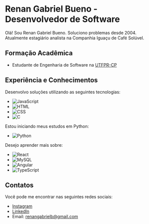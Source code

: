 # Renan Gabriel Bueno - Desenvolvedor de Software

Olá! Sou Renan Gabriel Bueno.
Soluciono problemas desde 2004.
Atualmente estagiário analista na Companhia Iguaçu de Café Solúvel.

## Formação Acadêmica
- Estudante de Engenharia de Software na [UTFPR-CP](https://www.utfpr.edu.br/)

## Experiência e Conhecimentos
Desenvolvo soluções utilizando as seguintes tecnologias:
- ![JavaScript](https://img.shields.io/badge/-JavaScript-F7DF1E?style=flat&logo=javascript&logoColor=white)
- ![HTML](https://img.shields.io/badge/-HTML5-E34F26?style=flat&logo=html5&logoColor=white)
- ![CSS](https://img.shields.io/badge/-CSS3-1572B6?style=flat&logo=css3&logoColor=white)
- ![C](https://img.shields.io/badge/-C-A8B9CC?style=flat&logo=c&logoColor=white)

Estou iniciando meus estudos em Python:
- ![Python](https://img.shields.io/badge/-Python-3776AB?style=flat&logo=python&logoColor=white)

Desejo aprender mais sobre:
- ![React](https://img.shields.io/badge/-React-61DAFB?style=flat&logo=react&logoColor=white)
- ![MySQL](https://img.shields.io/badge/-MySQL-4479A1?style=flat&logo=mysql&logoColor=white)
- ![Angular](https://img.shields.io/badge/-Angular-DD0031?style=flat&logo=angular&logoColor=white)
- ![TypeScript](https://img.shields.io/badge/-TypeScript-3178C6?style=flat&logo=typescript&logoColor=white)

## Contatos
Você pode me encontrar nas seguintes redes sociais:
- [Instagram](https://www.instagram.com/renangabrielb/)
- [LinkedIn](https://www.linkedin.com/in/renan-gabriel-bueno-85b264285/)
- Email: renangabrielb@gmail.com
